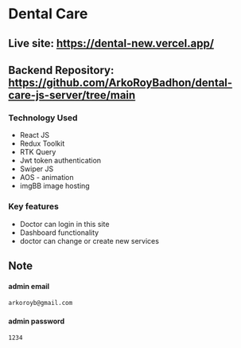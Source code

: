 # Dental Care

## Live site: https://dental-new.vercel.app/
## Backend Repository: https://github.com/ArkoRoyBadhon/dental-care-js-server/tree/main

### Technology Used
- React JS
- Redux Toolkit
- RTK Query
- Jwt token authentication
- Swiper JS
- AOS - animation
- imgBB image hosting

### Key features
- Doctor can login in this site
- Dashboard functionality
- doctor can change or create new services


## Note
#### admin email
```bash
arkoroyb@gmail.com
```
#### admin password
```bash
1234
```
